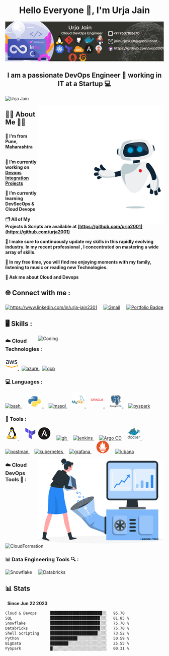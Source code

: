 <h1 align="center">Hello Everyone 👋, I'm Urja Jain</h1>
<div align="center"> <img src="https://github.com/urja2001/urja2001/blob/master/DevOps%20Banner.png"> </div>

###
<h2 align="center">I am a passionate DevOps Engineer 🚀 working in IT at a Startup 💻 </h2>
<p align="left"> <img src="https://komarev.com/ghpvc/?username=urja2001&label=Profile%20views&color=0e75b6&style=flat" alt="Urja Jain" /> </p>
<img align="right" alt="Coding" width="400" src= "https://github.com/urja2001/urja2001/blob/623161d58aa894d76c14d3b6b8a7a89d8cd3da29/gifs%20%26%20logos/robot.gif">

###

<h2 align="left"> 👩‍💻 About Me 👩‍💻 </h2>

###

<h4 align="left"> 📍 I'm from Pune, Maharashtra<br><br>

🔭 I’m currently working on [Devops Integration Projects](https://github.com/urja2001/DevOps-Integration-Projects.git)

🌱 I’m currently learning **DevSecOps & Cloud Devops**

🗂️ All of My Projects & Scripts are available at [https://github.com/urja2001](https://github.com/urja2001)

🤖 I make sure to continuously update my skills in this rapidly evolving industry. 
In my recent professional , I concentrated on mastering a wide array of skills. 

🎉 In my free time, you will find me enjoying moments with my family, listening to music or reading new Technologies.

💬 Ask me about **Cloud and Devops**

###

<h2 align="left"> 🌐 Connect with me :</h2>

###

<p align="left">
<a href="https://www.linkedin.com/in/urja-jain2301/" target="blank"><img align="center" src="https://raw.githubusercontent.com/rahuldkjain/github-profile-readme-generator/master/src/images/icons/Social/linked-in-alt.svg" alt="https://www.linkedin.com/in/urja-jain2301" height="30" width="40" /></a>  &nbsp;&nbsp;&nbsp;
<a href="mailto:jainurja2001@gmail.com" target="blank"> <img align="center" src="https://cdn-icons-png.flaticon.com/512/281/281769.png" alt="Gmail" height="30" width="40"/></a> &nbsp;&nbsp;&nbsp;
<a href=""><img align="center" src="https://img.shields.io/badge/Portfolio-black?style=for-the-badge&logo=google-chrome&logoColor=white" alt="Portfolio Badge"></a> 
</p>

###

<h2 align="left"> 🖥️ Skills : </h2>
<img align="right" alt="Coding" width="400" src= "https://github.com/urja2001/urja2001/blob/d9b5e376e5ccfef6319a67f33c054ff9729210b1/gifs%20%26%20logos/devops4.gif">

###

<h3 align="left"> ☁️ Cloud Technologies : </h3>


<p align="left"> 
<a href="https://aws.amazon.com" target="_blank" rel="noreferrer"> <img src="https://raw.githubusercontent.com/devicons/devicon/master/icons/amazonwebservices/amazonwebservices-original-wordmark.svg" alt="aws" width="40" height="40"/> </a> &nbsp;
<a href="https://azure.microsoft.com/en-in/" target="_blank" rel="noreferrer"> <img src="https://www.vectorlogo.zone/logos/microsoft_azure/microsoft_azure-icon.svg" alt="azure" width="40" height="40"/> </a> &nbsp;
<a href="https://cloud.google.com" target="_blank" rel="noreferrer"> <img src="https://www.vectorlogo.zone/logos/google_cloud/google_cloud-icon.svg" alt="gcp" width="40" height="40"/> </a>
</p>

<h3 align="left"> 💻 Languages :</h3>
<p align="left"> 
<a href="https://www.gnu.org/software/bash/" target="_blank" rel="noreferrer"> <img src="https://www.vectorlogo.zone/logos/gnu_bash/gnu_bash-icon.svg" alt="bash" width="40" height="50"/> </a> &nbsp;&nbsp;&nbsp;
<a href="https://www.python.org" target="_blank" rel="noreferrer"> <img src="https://raw.githubusercontent.com/devicons/devicon/master/icons/python/python-original.svg" alt="python" width="50" height="40"/> </a> &nbsp;&nbsp;&nbsp;
<a href="https://www.microsoft.com/en-us/sql-server" target="_blank" rel="noreferrer"> <img src="https://www.svgrepo.com/show/303229/microsoft-sql-server-logo.svg" alt="mssql" width="40" height="50"/> </a> &nbsp;&nbsp;&nbsp;
<a href="https://www.mysql.com/" target="_blank" rel="noreferrer"> <img src="https://raw.githubusercontent.com/devicons/devicon/master/icons/mysql/mysql-original-wordmark.svg" alt="mysql" width="40" height="50"/> </a> &nbsp;&nbsp;&nbsp;
<a href="https://www.oracle.com/" target="_blank" rel="noreferrer"> <img src="https://raw.githubusercontent.com/devicons/devicon/master/icons/oracle/oracle-original.svg" alt="oracle" width="40" height="50"/> </a> &nbsp;&nbsp;&nbsp;
<a href="https://www.postgresql.org" target="_blank" rel="noreferrer"> <img src="https://raw.githubusercontent.com/devicons/devicon/master/icons/postgresql/postgresql-original-wordmark.svg" alt="postgresql" width="40" height="40"/> </a> &nbsp;&nbsp;&nbsp;
<a href="https://spark.apache.org" target="_blank" rel="noreferrer"> <img src="https://miro.medium.com/v2/resize:fit:1100/format:webp/1*MwZZjt-IlJU0TFaZxfBz1Q.jpeg" alt="pyspark" width="50" height="50"/> </a>  
</p>

<h3 align="left"> 🧰 Tools :</h3>
<p align="left"> 
<a href="https://www.linux.org/" target="_blank" rel="noreferrer"> <img src="https://raw.githubusercontent.com/devicons/devicon/master/icons/linux/linux-original.svg" alt="linux" width="40" height="40"/> </a>  &nbsp;&nbsp;&nbsp;
<a href="https://www.terraform.io/" target="_blank" rel="noreferrer"> <img src="https://raw.githubusercontent.com/devicons/devicon/master/icons/terraform/terraform-original.svg" alt="Terraform" width="40" height="40"/></a>
<a href="https://www.ansible.com/" target="_blank" rel="noreferrer"><img src="https://raw.githubusercontent.com/devicons/devicon/master/icons/ansible/ansible-original.svg" alt="Ansible" width="40" height="40"/></a> &nbsp;&nbsp;&nbsp;
<a href="https://git-scm.com/" target="_blank" rel="noreferrer"> <img src="https://www.vectorlogo.zone/logos/git-scm/git-scm-icon.svg" alt="git" width="40" height="40"/> </a>  &nbsp;&nbsp;&nbsp;
<a href="https://www.jenkins.io" target="_blank" rel="noreferrer"> <img src="https://www.vectorlogo.zone/logos/jenkins/jenkins-icon.svg" alt="jenkins" width="60" height="60"/> </a>  &nbsp;&nbsp;&nbsp;
<a href="https://argoproj.github.io/argo-cd/" target="_blank" rel="noreferrer"><img src="https://www.vectorlogo.zone/logos/argoprojio/argoprojio-icon.svg" alt="Argo CD" width="40" height="40"/></a> &nbsp;&nbsp;&nbsp;
<a href="https://www.docker.com/" target="_blank" rel="noreferrer"> <img src="https://raw.githubusercontent.com/devicons/devicon/master/icons/docker/docker-original-wordmark.svg" alt="docker" width="40" height="40"/> </a>  &nbsp;&nbsp;&nbsp;
<a href="https://postman.com" target="_blank" rel="noreferrer"> <img src="https://www.vectorlogo.zone/logos/getpostman/getpostman-icon.svg" alt="postman" width="40" height="40"/> </a>  &nbsp;&nbsp;&nbsp;
<a href="https://kubernetes.io" target="_blank" rel="noreferrer"> <img src="https://www.vectorlogo.zone/logos/kubernetes/kubernetes-icon.svg" alt="kubernetes" width="40" height="40"/> </a>  &nbsp;&nbsp;&nbsp;
<a href="https://grafana.com" target="_blank" rel="noreferrer"> <img src="https://www.vectorlogo.zone/logos/grafana/grafana-icon.svg" alt="grafana" width="40" height="40"/> </a>  &nbsp;&nbsp;&nbsp;
<a href="https://prometheus.io/" target="_blank" rel="noreferrer"> <img src="https://raw.githubusercontent.com/devicons/devicon/master/icons/prometheus/prometheus-original.svg" alt="Prometheus" width="40" height="40"/></a> &nbsp;&nbsp;&nbsp;
<a href="https://www.elastic.co/kibana" target="_blank" rel="noreferrer"> <img src="https://www.vectorlogo.zone/logos/elasticco_kibana/elasticco_kibana-icon.svg" alt="kibana" width="40" height="40"/> </a>
</p>

<img align="right" alt="Coding" width="400" src= "https://github.com/urja2001/urja2001/blob/623161d58aa894d76c14d3b6b8a7a89d8cd3da29/gifs%20%26%20logos/dataengineer.gif">
<h3 align="left"> ☁️ Cloud DevOps Tools 🧰 :</h3>
<p align="left"> 
<image src="https://i0.wp.com/foxutech.com/wp-content/uploads/2017/09/AWS-CloudFormation-1.png?fit=640%2C366&ssl=1" alt="CloudFormation" width="90" height="50">  
</p>

<h3 align="left"> 📊 Data Engineering Tools 🔍 :</h3>
<p align="left"> 
<image src="https://upload.wikimedia.org/wikipedia/commons/f/ff/Snowflake_Logo.svg" alt="Snowflake" width="90" height="50">  &nbsp;&nbsp;&nbsp;
<image src="https://upload.wikimedia.org/wikipedia/commons/6/63/Databricks_Logo.png" alt="Databricks" width="90" height="50"> 
</p>

  
###
## 📊 Stats

<b>&nbsp; Since Jun 22 2023</b>

<!--START_SECTION:waka-->
```text
Cloud & Devops      ███████████████████████░░   95.70
SQL                 ██████████████████████░░░   81.85 %
Snowflake           ██████████████████████░░░   75.70 %
Databricks          ██████████████████████░░░   75.70 % 
Shell Scripting     █████████████████████░░░░   73.52 %
Python              ████████████░░░░░░░░░░░░░   50.59 % 
BigData             ████████░░░░░░░░░░░░░░░░░   25.55 %
PySpark             █░░░░░░░░░░░░░░░░░░░░░░░░   00.31 % 
```
<!--END_SECTION:waka-->
